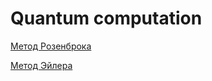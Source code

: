 # Quantum computation

[Метод Розенброка](https://nbviewer.jupyter.org/github/Vitaliy3000/qc/blob/main/CROS1.ipynb)

[Метод Эйлера](https://nbviewer.jupyter.org/github/Vitaliy3000/qc/blob/main/ERK1.ipynb)
